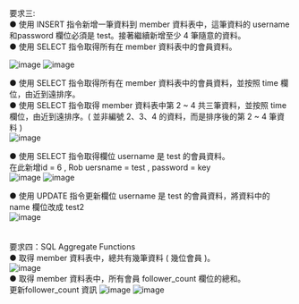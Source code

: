 要求三:<br/>
● 使用 INSERT 指令新增一筆資料到 member 資料表中，這筆資料的 username 和password 欄位必須是 test。接著繼續新增至少 4 筆隨意的資料。<br/>
● 使用 SELECT 指令取得所有在 member 資料表中的會員資料。<br/>


![image](https://user-images.githubusercontent.com/94062367/150899881-b05d1ef5-1955-4f35-97fd-2dd9ff79184c.png)
![image](https://user-images.githubusercontent.com/94062367/150899931-0c962859-1e6c-430b-a76b-3421701e21d2.png)


● 使用 SELECT 指令取得所有在 member 資料表中的會員資料，並按照 time 欄位，由近到遠排序。<br/>
● 使用 SELECT 指令取得 member 資料表中第 2 ~ 4 共三筆資料，並按照 time 欄位，由近到遠排序。( 並非編號 2、3、4 的資料，而是排序後的第 2 ~ 4 筆資料 )<br/>
![image](https://user-images.githubusercontent.com/94062367/150900267-199d5f95-35e7-48be-9b44-676ff8af81e8.png)

● 使用 SELECT 指令取得欄位 username 是 test 的會員資料。<br/>
在此新增id = 6 , Rob uersname = test , password = key<br/>
![image](https://user-images.githubusercontent.com/94062367/150900649-4ee114b6-ae4a-45d3-ae3b-2a48206d55bd.png)
![image](https://user-images.githubusercontent.com/94062367/150900675-fa355cfa-917b-4ce5-8c6d-9dd5a316256a.png)

● 使用 UPDATE 指令更新欄位 username 是 test 的會員資料，將資料中的 name 欄位改成 test2<br/>
![image](https://user-images.githubusercontent.com/94062367/150901085-e5f68cfd-ff4a-47b9-93ad-c6799ce03c73.png)
<br/>
<br/>
<br/>
要求四：SQL Aggregate Functions<br/>
● 取得 member 資料表中，總共有幾筆資料 ( 幾位會員 )。<br/>
![image](https://user-images.githubusercontent.com/94062367/150902163-7f386291-6bd2-4da1-9ca0-6d2745f2c5ed.png)
<br/>
● 取得 member 資料表中，所有會員 follower_count 欄位的總和。<br/>
更新follower_count 資訊
![image](https://user-images.githubusercontent.com/94062367/150903216-b2d110a8-df6c-457d-aefd-9868e99238f2.png)
![image](https://user-images.githubusercontent.com/94062367/150903306-fd23463c-428e-4ffb-a89c-b5bbcfe8accd.png)



